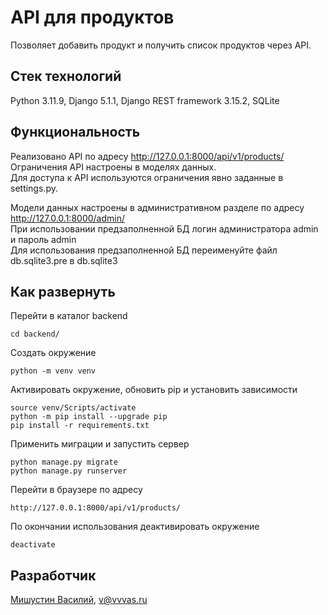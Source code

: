 # API для продуктов  
Позволяет добавить продукт и получить список продуктов через API.  

## Стек технологий  
Python 3.11.9, Django 5.1.1, Django REST framework 3.15.2, SQLite  

## Функциональность  
Реализовано API по адресу http://127.0.0.1:8000/api/v1/products/  
Ограничения API настроены в моделях данных.  
Для доступа к API используются ограничения явно заданные в settings.py.  

Модели данных настроены в административном разделе по адресу http://127.0.0.1:8000/admin/  
При использовании предзаполненной БД логин администратора admin и пароль admin  
Для использования предзаполненной БД переименуйте файл db.sqlite3.pre в db.sqlite3  

## Как развернуть 
Перейти в каталог backend  
```  
cd backend/  
```  

Создать окружение  
```  
python -m venv venv  
```  

Активировать окружение, обновить pip и установить зависимости  
```  
source venv/Scripts/activate  
python -m pip install --upgrade pip  
pip install -r requirements.txt  
```  

Применить миграции и запустить сервер  
```  
python manage.py migrate  
python manage.py runserver  
```  

Перейти в браузере по адресу  
```  
http://127.0.0.1:8000/api/v1/products/
```  

По окончании использования деактивировать окружение  
```  
deactivate  
```  

## Разработчик
[Мишустин Василий](https://github.com/vvvas), v@vvvas.ru  
